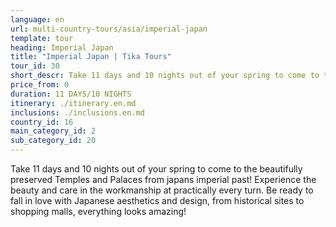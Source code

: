 ```yaml
---
language: en
url: multi-country-tours/asia/imperial-japan
template: tour
heading: Imperial Japan
title: "Imperial Japan | Tika Tours"
tour_id: 30
short_descr: Take 11 days and 10 nights out of your spring to come to the beautifully preserved Temples and Palaces from japans imperial past! Experience the beauty and care in the workmanship at practically every
price_from: 0
duration: 11 DAYS/10 NIGHTS
itinerary: ./itinerary.en.md
inclusions: ./inclusions.en.md
country_id: 16
main_category_id: 2
sub_category_id: 20
---
```

Take 11 days and 10 nights out of your spring to come to the beautifully preserved
Temples and Palaces from japans imperial past! Experience the beauty and care in
the workmanship at practically every turn. Be ready to fall in love with Japanese
aesthetics and design, from historical sites to shopping malls, everything looks
amazing!